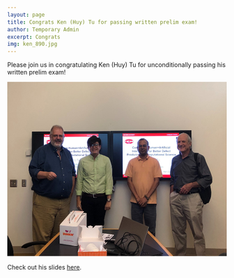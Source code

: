 ```yaml
---
layout: page
title: Congrats Ken (Huy) Tu for passing written prelim exam!
author: Temporary Admin
excerpt: Congrats
img: ken_890.jpg
---
```

Please join us in congratulating Ken (Huy) Tu for unconditionally passing his written prelim exam!

<img src="/img/ken_890.jpg" alt="huy written exam" height="400">

Check out his slides [here](https://docs.google.com/presentation/d/1XghnqtUoidGs3P9DQjDQPMaWOMi0Qpdc--9S3Skbka8/edit?usp=sharing).
